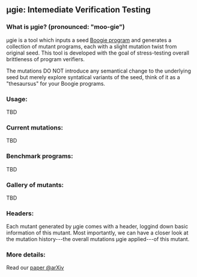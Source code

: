 ## μgie: Intemediate Verification Testing

### What is μgie? (pronounced: "moo-gie") 

μgie is a tool which inputs a seed [Boogie program](https://github.com/boogie-org/boogie) 
and generates a collection of mutant programs, each with a slight mutation twist from
original seed. This tool is developed with the goal of stress-testing overall brittleness of program verifiers. 

The mutations DO NOT introduce any semantical change
to the underlying seed but merely explore syntatical variants of the
seed, think of it as a "thesaursus" for your Boogie programs.

<!-- As a by-product, you can also use μgie to generate arbitrarily big benchmark for your verifiers, provided a suitable Boogie interface -->

### Usage: 
TBD 

### Current mutations: 
TBD

### Benchmark programs: 
TBD 

### Gallery of mutants: 
TBD

### Headers: 
Each mutant generated by μgie comes with a header, loggind down basic
information of this mutant. Most importantly, we can have a closer
look at the mutation history---the overall mutations μgie applied---of
this mutant. 

### More details: 
Read our [paper @arXiv]()
